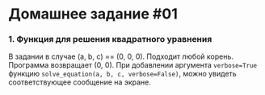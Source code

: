 # Домашнее задание #01
### 1. Функция для решения квадратного уравнения
В задании в случае (a, b, c) == (0, 0, 0). Подходит любой корень. Программа возвращает (0, 0). 
При добавлении аргумента `verbose=True`  функцию `solve_equation(a, b, c, verbose=False)`, можно увидеть соответствующее сообщение на экране. 